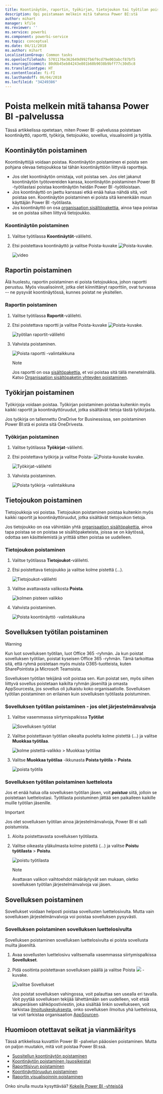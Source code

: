 ```yaml
---
title: Koontinäytön, raportin, työkirjan, tietojoukon tai työtilan poistaminen
description: Opi poistamaan melkein mitä tahansa Power BI:stä
author: mihart
manager: kfile
ms.reviewer: ''
ms.service: powerbi
ms.component: powerbi-service
ms.topic: conceptual
ms.date: 04/11/2018
ms.author: mihart
LocalizationGroup: Common tasks
ms.openlocfilehash: 5701176e362649d992fb6f9cd79e003abcf87bf5
ms.sourcegitcommit: 80d6b45eb84243e801b60b9038b9bff77c30d5c8
ms.translationtype: HT
ms.contentlocale: fi-FI
ms.lasthandoff: 06/04/2018
ms.locfileid: "34249386"
---
```

# <a name="delete-almost-anything-in-power-bi-service"></a>Poista melkein mitä tahansa Power BI -palvelussa
Tässä artikkelissa opetetaan, miten Power BI -palvelussa poistetaan koontinäyttö, raportti, työkirja, tietojoukko, sovellus, visualisointi ja työtila.

## <a name="delete-a-dashboard"></a>Koontinäytön poistaminen
Koontinäyttöjä voidaan poistaa. Koontinäytön poistaminen ei poista sen pohjana olevaa tietojoukkoa tai tähän koontinäyttöön liittyviä raportteja.

* Jos olet koontinäytön omistaja, voit poistaa sen. Jos olet jakanut koontinäytön työtovereiden kanssa, koontinäytön poistaminen Power BI -työtilastasi poistaa koontinäytön heidän Power BI -työtiloistaan.
* Jos koontinäyttö on jaettu kanssasi etkä enää halua nähdä sitä, voit poistaa sen.  Koontinäytön poistaminen ei poista sitä kenenkään muun käyttäjän Power BI -työtilasta.
* Jos koontinäyttö on osa [organisaation sisältöpakettia](service-organizational-content-pack-disconnect.md), ainoa tapa poistaa se on poistaa siihen liittyvä tietojoukko.

### <a name="to-delete-a-dashboard"></a>Koontinäytön poistaminen
1. Valitse työtilassa **Koontinäytöt**-välilehti.
2. Etsi poistettava koontinäyttö ja valitse Poista-kuvake ![Poista-kuvake](media/service-delete/power-bi-delete-icon.png).

    ![video](media/service-delete/power-bi-delete-dash.gif)

## <a name="delete-a-report"></a>Raportin poistaminen
Älä huolestu, raportin poistaminen ei poista tietojoukkoa, johon raportti perustuu.  Myös visualisoinnit, jotka olet kiinnittänyt raporttiin, ovat turvassa -- ne pysyvät koontinäytössä, kunnes poistat ne yksitellen.

### <a name="to-delete-a-report"></a>Raportin poistaminen
1. Valitse työtilassa **Raportit**-välilehti.
2. Etsi poistettava raportti ja valitse Poista-kuvake   ![Poista-kuvake](media/service-delete/power-bi-delete-icon.png).   

    ![työtilan raportit-välilehti](media/service-delete/power-bi-delete-reportnew.png)
3. Vahvista poistaminen.

   ![Poista raportti -valintaikkuna](media/service-delete/power-bi-delete-report.png)

   > [!NOTE]
   > Jos raportti on osa [sisältöpakettia](service-organizational-content-pack-introduction.md), et voi poistaa sitä tällä menetelmällä.  Katso [Organisaation sisältöpaketin yhteyden poistaminen](service-organizational-content-pack-disconnect.md).
   >
   >

## <a name="delete-a-workbook"></a>Työkirjan poistaminen
Työkirjoja voidaan poistaa. Työkirjan poistaminen poistaa kuitenkin myös kaikki raportit ja koontinäyttöruudut, jotka sisältävät tietoja tästä työkirjasta.

Jos työkirja on tallennettu OneDrive for Businessissa, sen poistaminen Power BI:stä ei poista sitä OneDrivesta.

### <a name="to-delete-a-workbook"></a>Työkirjan poistaminen
1. Valitse työtilassa **Työkirjat**-välilehti.
2. Etsi poistettava työkirja ja valitse Poista- ![Poista-kuvake](media/service-delete/power-bi-delete-report2.png) kuvake.

    ![Työkirjat-välilehti](media/service-delete/power-bi-delete-workbooknew.png)
3. Vahvista poistaminen.

   ![Poista työkirja -valintaikkuna](media/service-delete/power-bi-delete-confirm.png)

## <a name="delete-a-dataset"></a>Tietojoukon poistaminen
Tietojoukkoja voi poistaa. Tietojoukon poistaminen poistaa kuitenkin myös kaikki raportit ja koontinäyttöruudut, jotka sisältävät tietojoukon tietoja.

Jos tietojoukko on osa vähintään yhtä [organisaation sisältöpakettia](service-organizational-content-pack-disconnect.md), ainoa tapa poistaa se on poistaa se sisältöpaketeista, joissa se on käytössä, odottaa sen käsittelemistä ja yrittää sitten poistaa se uudelleen.

### <a name="to-delete-a-dataset"></a>Tietojoukon poistaminen
1. Valitse työtilassa **Tietojoukot**-välilehti.
2. Etsi poistettava tietojoukko ja valitse kolme pistettä (...).  

    ![Tietojoukot-välilehti](media/service-delete/power-bi-delete-datasetnew.png)
3. Valitse avattavasta valikosta **Poista**.

   ![kolmen pisteen valikko](media/service-delete/power-bi-delete-datasetnew2.png)
4. Vahvista poistaminen.

   ![Poista koontinäyttö -valintaikkuna](media/service-delete/power-bi-delete-dataset-confirm.png)

## <a name="delete-an-app-workspace"></a>Sovelluksen työtilan poistaminen
> [!WARNING]
> Kun luot sovelluksen työtilan, luot Office 365 -ryhmän. Ja kun poistat sovelluksen työtilan, poistat kyseisen Office 365 -ryhmän. Tämä tarkoittaa sitä, että ryhmä poistetaan myös muista O365-tuotteista, kuten SharePointista ja Microsoft Teamsista.
>
>

Sovelluksen työtilan tekijänä voit poistaa sen. Kun poistat sen, myös siihen liittyvä sovellus poistetaan kaikilta ryhmän jäseniltä ja omasta AppSourcesta, jos sovellus oli julkaistu koko organisaatiolle. Sovelluksen työtilan poistaminen on erilainen kuin sovelluksen työtilasta poistuminen.

### <a name="to-delete-an-app-workspace---if-you-are-an-admin"></a>Sovelluksen työtilan poistaminen - jos olet järjestelmänvalvoja
1. Valitse vasemmassa siirtymispalkissa **Työtilat**

    ![Sovelluksen työtilat](media/service-delete/power-bi-delete-workspace.png)
2. Valitse poistettavan työtilan oikealta puolelta kolme pistettä (...) ja valitse **Muokkaa työtilaa**.

   ![kolme pistettä-valikko > Muokkaa työtilaa](media/service-delete/power-bi-edit-workspace.png)
3. Valitse **Muokkaa työtilaa** -ikkunasta **Poista työtila** > **Poista**.

    ![poista työtila](media/service-delete/power-bi-delete-workspace2.png)

### <a name="to-remove-an-app-workspace-from-your-list"></a>Sovelluksen työtilan poistaminen luettelosta
Jos et enää halua olla sovelluksen työtilan jäsen, voit ***poistua*** siitä, jolloin se poistetaan luettelostasi. Työtilasta poistuminen jättää sen paikalleen kaikille muille työtilan jäsenille.  

> [!IMPORTANT]
> Jos olet sovelluksen työtilan ainoa järjestelmänvalvoja, Power BI ei salli poistumista.
>
>

1. Aloita poistettavasta sovelluksen työtilasta.
2. Valitse oikeasta yläkulmasta kolme pistettä (...) ja valitse **Poistu työtilasta** > **Poistu**.

      ![poistu työtilasta](media/service-delete/power-bi-leave-workspace.png)

   > [!NOTE]
   > Avattavan valikon vaihtoehdot määräytyvät sen mukaan, oletko sovelluksen työtilan järjestelmänvalvoja vai jäsen.
   >
   >

## <a name="delete-or-remove-an-app"></a>Sovelluksen poistaminen
Sovellukset voidaan helposti poistaa sovellusten luettelosivulta. Mutta vain sovelluksen järjestelmänvalvoja voi poistaa sovelluksen pysyvästi.

### <a name="remove-an-app-from-your-app-list-page"></a>Sovelluksen poistaminen sovelluksen luettelosivulta
Sovelluksen poistaminen sovelluksen luettelosivulta ei poista sovellusta muilta jäseniltä.

1. Avaa sovellusten luettelosivu valitsemalla vasemmassa siirtymispalkissa **Sovellukset**.
2. Pidä osoitinta poistettavan sovelluksen päällä ja valitse Poista ![](media/service-delete/power-bi-delete-report2.png) -kuvake.

   ![valitse Sovellukset](media/service-delete/power-bi-delete-app.png)

   Jos poistat sovelluksen vahingossa, voit palauttaa sen usealla eri tavalla.  Voit pyytää sovelluksen tekijää lähettämään sen uudelleen, voit etsiä alkuperäisen sähköpostiviestin, joka sisältää linkin sovellukseen, voit tarkistaa [ilmoituskeskuksesta](service-notification-center.md), onko sovelluksen ilmoitus yhä luettelossa, tai voit tarkistaa organisaation [ AppSourcen](service-install-use-apps.md).

## <a name="considerations-and-troubleshooting"></a>Huomioon otettavat seikat ja vianmääritys
Tässä artikkelissa kuvattiin Power BI -palvelun pääosien poistaminen. Mutta on paljon muutakin, mitä voit poistaa Power BI:ssä.  

* [Suositellun koontinäytön poistaminen](service-dashboard-featured.md#change-the-featured-dashboard)
* [Koontinäytön poistaminen (suosikeista)](service-dashboard-favorite.md)
* [Raporttisivun poistaminen](service-delete.md)
* [Koontinäyttöruudun poistaminen](service-dashboard-edit-tile.md)
* [Raportin visualisoinnin poistaminen](service-delete.md)

Onko sinulla muuta kysyttävää? [Kokeile Power BI -yhteisöä](http://community.powerbi.com/)
